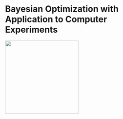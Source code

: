 # Bayesian Optimization with Application to Computer Experiments

<img src='misc/figures/Book Cover.jpeg' align="center" height="240" />
